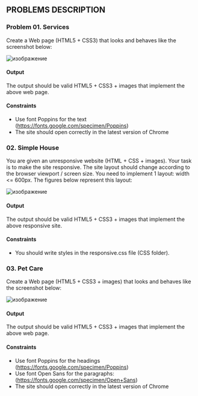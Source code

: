 ## PROBLEMS DESCRIPTION


### Problem 01.	Services

Create a Web page (HTML5 + CSS3) that looks and behaves like the screenshot below:

![изображение](https://user-images.githubusercontent.com/82647282/220207245-67b34054-e09b-4b35-a36c-c1a3daaa13a4.png)

#### Output

The output should be valid HTML5 + CSS3 + images that implement the above web page.

#### Constraints

  +	Use font Poppins for the text (https://fonts.google.com/specimen/Poppins) 
  +	The site should open correctly in the latest version of Chrome

### 02. Simple House

You are given an unresponsive website (HTML + CSS + images). Your task is to make the site responsive. The site layout should change according to the browser viewport / screen size. You need to implement 1 layout: width <= 600px. The figures below represent this layout:

![изображение](https://user-images.githubusercontent.com/82647282/220207374-0d39589d-249d-4e84-8da4-728ca80fd7a9.png)

#### Output

The output should be valid HTML5 + CSS3 + images that implement the above responsive site.

#### Constraints

  +	You should write styles in the responsive.css file (CSS folder).

### 03.	Pet Care

Create a Web page (HTML5 + CSS3 + images) that looks and behaves like the screenshot below:

![изображение](https://user-images.githubusercontent.com/82647282/220207445-adf0126b-c9e8-4b50-a5ca-d3a5a17337e5.png)

#### Output

The output should be valid HTML5 + CSS3 + images that implement the above web page.

#### Constraints

  +	Use font Poppins for the headings (https://fonts.google.com/specimen/Poppins) 
  +	Use font Open Sans for the paragraphs: (https://fonts.google.com/specimen/Open+Sans) 
  +	The site should open correctly in the latest version of Chrome
